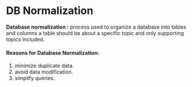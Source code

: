 # DB Normalization

**Database normalization :** process used to organize a database into tables and columns a table should be about a specific topic and only supporting topics included.


#### Reasons for Database Normalization:

  1. minimize duplicate data.
  2. avoid data modification. 
  3. simplify queries.

  